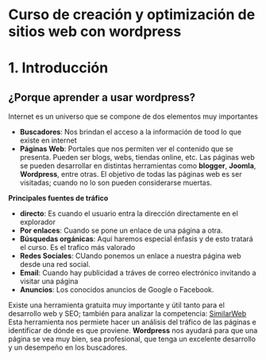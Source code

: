 # Curso de creación y optimización de sitios web con wordpress

# 1. Introducción
## ¿Porque aprender a usar wordpress?
Internet es un universo que se compone de dos elementos muy importantes
 - **Buscadores**: Nos brindan el acceso a la información de tood lo que existe en internet
 - **Páginas Web**: Portales que nos permiten ver el contenido que se presenta. Pueden ser blogs, webs, tiendas online, etc. Las páginas web se pueden desarrollar en distintas herramientas como **blogger**, **Joomla**, **Wordpress**, entre otras.
El objetivo de todas las páginas web es ser visitadas; cuando no lo son pueden considerarse muertas.

**Principales fuentes de tráfico**
- **directo**: Es cuando el usuario entra la dirección directamente en el explorador
- **Por enlaces**: Cuando se pone un enlace de una página a otra.
- **Búsquedas orgánicas**: Aquí haremos especial énfasis y de esto tratará el curso. Es el trafico más valorado
- **Redes Sociales**: CUando ponemos un enlace a nuestra página web desde una red social.
- **Email**: Cuando hay publicidad a tráves de correo electrónico invitando a visitar una página
- **Anuncios**: Los conocidos anuncios de Google o Facebook.

Existe una herramienta gratuita muy importante y útil tanto para el desarrollo web y SEO; también para analizar la competencia: [SimilarWeb](https://www.similarweb.com/)
Esta herramienta nos permiete hacer un análisis del tráfico de las páginas e identificar de dónde es que proviene.
**Wordpress** nos ayudará para que una página se vea muy bien, sea profesional, que tenga un excelente desarrollo y un desempeño en los buscadores.